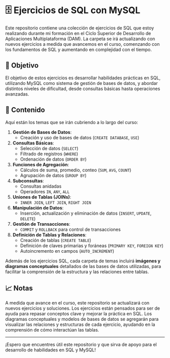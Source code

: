# 🗄️ Ejercicios de SQL con MySQL

Este repositorio contiene una colección de ejercicios de SQL que estoy
realizando durante mi formación en el Ciclo Superior de Desarrollo de
Aplicaciones Multiplataforma (DAM). La carpeta se irá actualizando con nuevos
ejercicios a medida que avancemos en el curso, comenzando con los fundamentos de
SQL y aumentando en complejidad con el tiempo.

## 🎯 Objetivo

El objetivo de estos ejercicios es desarrollar habilidades prácticas en SQL,
utilizando MySQL como sistema de gestión de bases de datos, y abordar distintos
niveles de dificultad, desde consultas básicas hasta operaciones avanzadas.

## 📂 Contenido

Aquí están los temas que se irán cubriendo a lo largo del curso:

1. **Gestión de Bases de Datos**:
   - Creación y uso de bases de datos (`CREATE DATABASE`, `USE`)
2. **Consultas Básicas**:
   - Selección de datos (`SELECT`)
   - Filtrado de registros (`WHERE`)
   - Ordenación de datos (`ORDER BY`)
3. **Funciones de Agregación**:
   - Cálculos de suma, promedio, conteo (`SUM`, `AVG`, `COUNT`)
   - Agrupación de datos (`GROUP BY`)
4. **Subconsultas**:
   - Consultas anidadas
   - Operadores `IN`, `ANY`, `ALL`
5. **Uniones de Tablas (JOINs)**:
   - `INNER JOIN`, `LEFT JOIN`, `RIGHT JOIN`
6. **Manipulación de Datos**:
   - Inserción, actualización y eliminación de datos (`INSERT`, `UPDATE`,
     `DELETE`)
7. **Gestión de Transacciones**:
   - `COMMIT` y `ROLLBACK` para control de transacciones
8. **Definición de Tablas y Relaciones**:
   - Creación de tablas (`CREATE TABLE`)
   - Definición de claves primarias y foráneas (`PRIMARY KEY`, `FOREIGN KEY`)
   - Autoincremento en campos (`AUTO_INCREMENT`)

Además de los ejercicios SQL, cada carpeta de temas incluirá **imágenes y
diagramas conceptuales** detallados de las bases de datos utilizadas, para
facilitar la comprensión de la estructura y las relaciones entre tablas.

## 📈 Notas

A medida que avance en el curso, este repositorio se actualizará con nuevos
ejercicios y soluciones. Los ejercicios están pensados para ser de ayuda para
repasar conceptos clave y mejorar la práctica en SQL. Los diagramas conceptuales
y modelos de bases de datos se agregarán para visualizar las relaciones y
estructuras de cada ejercicio, ayudando en la comprensión de cómo interactúan
las tablas.

---

¡Espero que encuentres útil este repositorio y que sirva de apoyo para el
desarrollo de habilidades en SQL y MySQL!

